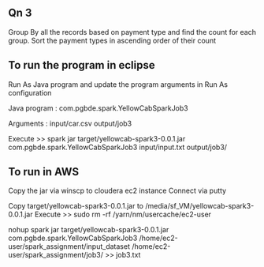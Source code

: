 
Qn 3
----
Group By all the records based on payment type and 
find the count for each group. 
Sort the payment types in ascending order of their count
 
To run the program in eclipse
--

Run As Java program and update the program arguments in Run As configuration


Java program : com.pgbde.spark.YellowCabSparkJob3

Arguments : input/car.csv output/job3
 
Execute >> 
spark jar target/yellowcab-spark3-0.0.1.jar com.pgbde.spark.YellowCabSparkJob3 input/input.txt output/job3/
 
To run in AWS
--
Copy the jar via winscp to cloudera ec2 instance
Connect via putty

Copy target/yellowcab-spark3-0.0.1.jar to /media/sf_VM/yellowcab-spark3-0.0.1.jar
Execute >>
sudo rm -rf /yarn/nm/usercache/ec2-user

nohup spark jar target/yellowcab-spark3-0.0.1.jar com.pgbde.spark.YellowCabSparkJob3  /home/ec2-user/spark_assignment/input_dataset /home/ec2-user/spark_assignment/job3/ >> job3.txt
 
